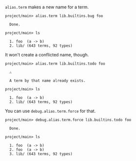 `alias.term` makes a new name for a term.

``` ucm
project/main> alias.term lib.builtins.bug foo

  Done.

project/main> ls

  1. foo  (a -> b)
  2. lib/ (643 terms, 92 types)

```

It won't create a conflicted name, though.

``` ucm
project/main> alias.term lib.builtins.todo foo

  ⚠️
  
  A term by that name already exists.

```

``` ucm
project/main> ls

  1. foo  (a -> b)
  2. lib/ (643 terms, 92 types)

```

You can use `debug.alias.term.force` for that.

``` ucm
project/main> debug.alias.term.force lib.builtins.todo foo

  Done.

project/main> ls

  1. foo  (a -> b)
  2. foo  (a -> b)
  3. lib/ (643 terms, 92 types)

```
